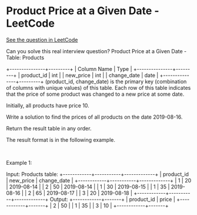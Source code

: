# Product Price at a Given Date - LeetCode
[See the question in LeetCode](https://leetcode.com/problems/product-price-at-a-given-date/?envType=study-plan-v2&envId=top-sql-50)

Can you solve this real interview question? Product Price at a Given Date - Table: Products


+---------------+---------+
| Column Name   | Type    |
+---------------+---------+
| product_id    | int     |
| new_price     | int     |
| change_date   | date    |
+---------------+---------+
(product_id, change_date) is the primary key (combination of columns with unique values) of this table.
Each row of this table indicates that the price of some product was changed to a new price at some date.

Initially, all products have price 10.

Write a solution to find the prices of all products on the date 2019-08-16.

Return the result table in any order.

The result format is in the following example.

 

Example 1:


Input: 
Products table:
+------------+-----------+-------------+
| product_id | new_price | change_date |
+------------+-----------+-------------+
| 1          | 20        | 2019-08-14  |
| 2          | 50        | 2019-08-14  |
| 1          | 30        | 2019-08-15  |
| 1          | 35        | 2019-08-16  |
| 2          | 65        | 2019-08-17  |
| 3          | 20        | 2019-08-18  |
+------------+-----------+-------------+
Output: 
+------------+-------+
| product_id | price |
+------------+-------+
| 2          | 50    |
| 1          | 35    |
| 3          | 10    |
+------------+-------+

